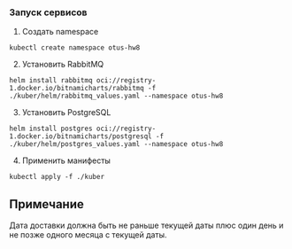 ### Запуск сервисов

1. Создать namespace
```shell
kubectl create namespace otus-hw8
```
2. Установить RabbitMQ
```shell
helm install rabbitmq oci://registry-1.docker.io/bitnamicharts/rabbitmq -f ./kuber/helm/rabbitmq_values.yaml --namespace otus-hw8
```
3. Установить PostgreSQL
```shell
helm install postgres oci://registry-1.docker.io/bitnamicharts/postgresql -f ./kuber/helm/postgres_values.yaml --namespace otus-hw8
```
4. Применить манифесты
```shell
kubectl apply -f ./kuber
```

## Примечание 
Дата доставки должна быть не раньше текущей даты плюс один день и не позже одного месяца с текущей даты.